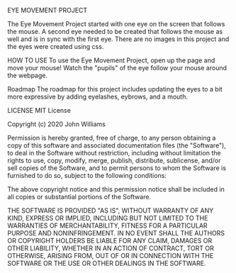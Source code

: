 EYE MOVEMENT PROJECT

The Eye Movement Project started with one eye on the screen that follows the mouse. A second eye needed to be created that follows the mouse as well and is in sync with the first eye. There are no images in this project and the eyes were created using css.

HOW TO USE
To use the Eye Movement Project, open up the page and move your mouse! Watch the "pupils" of the eye follow your mouse around the webpage.

Roadmap
The roadmap for this project includes updating the eyes to a bit more expressive by adding eyelashes, eybrows, and a mouth.

LICENSE
MIT License

Copyright (c) 2020 John Williams

Permission is hereby granted, free of charge, to any person obtaining a copy
of this software and associated documentation files (the "Software"), to deal
in the Software without restriction, including without limitation the rights
to use, copy, modify, merge, publish, distribute, sublicense, and/or sell
copies of the Software, and to permit persons to whom the Software is
furnished to do so, subject to the following conditions:

The above copyright notice and this permission notice shall be included in all
copies or substantial portions of the Software.

THE SOFTWARE IS PROVIDED "AS IS", WITHOUT WARRANTY OF ANY KIND, EXPRESS OR
IMPLIED, INCLUDING BUT NOT LIMITED TO THE WARRANTIES OF MERCHANTABILITY,
FITNESS FOR A PARTICULAR PURPOSE AND NONINFRINGEMENT. IN NO EVENT SHALL THE
AUTHORS OR COPYRIGHT HOLDERS BE LIABLE FOR ANY CLAIM, DAMAGES OR OTHER
LIABILITY, WHETHER IN AN ACTION OF CONTRACT, TORT OR OTHERWISE, ARISING FROM,
OUT OF OR IN CONNECTION WITH THE SOFTWARE OR THE USE OR OTHER DEALINGS IN THE
SOFTWARE.
